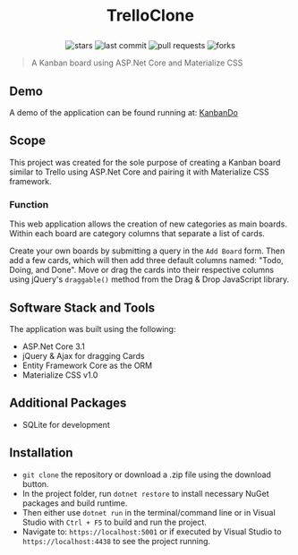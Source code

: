 <h1 align="center">

TrelloClone

</h1>

<div align="center">


![stars](https://img.shields.io/github/stars/johnmcraig/TrelloClone?style=flat-square&cacheSeconds=604800)
![last commit](https://img.shields.io/github/last-commit/johnmcraig/TrelloClone?style=flat-square&cacheSeconds=86400)
![pull requests](https://img.shields.io/github/issues-pr/johnmcraig/TrelloClone?color=0088ff)
![forks](https://img.shields.io/github/forks/johnmcraig/TrelloClone?color=0088ff)

</div>

> A Kanban board using ASP.Net Core and Materialize CSS

## Demo

A demo of the application can be found running at: [KanbanDo](https://kanbando.azurewebsites.net/)

## Scope

This project was created for the sole purpose of creating a Kanban board similar to Trello using ASP.Net Core and pairing it with Materialize CSS framework.

### Function

This web application allows the creation of new categories as main boards. Within each board are category columns that separate a list of cards.

Create your own boards by submitting a query in the `Add Board` form. Then add a few cards, which will then add three default columns named: "Todo, Doing, and Done". Move or drag the cards into their respective columns using jQuery's `draggable()` method from the Drag & Drop JavaScript library.

## Software Stack and Tools

The application was built using the following:

- ASP.Net Core 3.1
- jQuery & Ajax for dragging Cards
- Entity Framework Core as the ORM
- Materialize CSS v1.0

## Additional Packages

- SQLite for development

## Installation

- `git clone` the repository or download a .zip file using the download button.
- In the project folder, run `dotnet restore` to install necessary NuGet packages and build runtime.
- Then either use `dotnet run` in the terminal/command line or in Visual Studio with `Ctrl + F5` to build and run the project.
- Navigate to: `https://localhost:5001` or if executed by Visual Studio to `https://localhost:4438` to see the project running.
